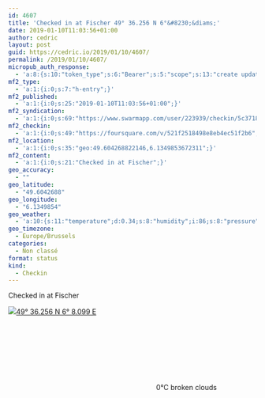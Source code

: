 ```yaml
---
id: 4607
title: 'Checked in at Fischer 49° 36.256 N 6°&#8230;&diams;'
date: 2019-01-10T11:03:56+01:00
author: cedric
layout: post
guid: https://cedric.io/2019/01/10/4607/
permalink: /2019/01/10/4607/
micropub_auth_response:
  - 'a:8:{s:10:"token_type";s:6:"Bearer";s:5:"scope";s:13:"create update";s:2:"me";s:18:"https://cedric.io/";s:9:"issued_by";s:45:"https://cedric.io/wp-json/indieauth/1.0/token";s:9:"client_id";s:27:"https://ownyourswarm.p3k.io";s:9:"issued_at";i:1542614471;s:4:"user";i:1;s:13:"last_accessed";i:1547114658;}'
mf2_type:
  - 'a:1:{i:0;s:7:"h-entry";}'
mf2_published:
  - 'a:1:{i:0;s:25:"2019-01-10T11:03:56+01:00";}'
mf2_syndication:
  - 'a:1:{i:0;s:69:"https://www.swarmapp.com/user/223939/checkin/5c37188cc47cf9002b29a620";}'
mf2_checkin:
  - 'a:1:{i:0;s:49:"https://foursquare.com/v/521f2518498e8eb4ec51f2b6";}'
mf2_location:
  - 'a:1:{i:0;s:35:"geo:49.604268822146,6.1349853672311";}'
mf2_content:
  - 'a:1:{i:0;s:21:"Checked in at Fischer";}'
geo_accuracy:
  - ""
geo_latitude:
  - "49.6042688"
geo_longitude:
  - "6.1349854"
geo_weather:
  - 'a:10:{s:11:"temperature";d:0.34;s:8:"humidity";i:86;s:8:"pressure";i:1024;s:10:"cloudiness";i:75;s:4:"wind";a:2:{s:5:"speed";d:4.1;s:6:"degree";i:10;}s:7:"summary";s:13:"broken clouds";s:4:"icon";s:15:"wi-cloudy-gusts";s:10:"visibility";i:10000;s:7:"sunrise";s:25:"2019-01-10T08:29:34+01:00";s:6:"sunset";s:25:"2019-01-10T16:56:09+01:00";}'
geo_timezone:
  - Europe/Brussels
categories:
  - Non classé
format: status
kind:
  - Checkin
---
```

Checked in at Fischer

<p class="sloc-display">
  <img class="icon-location" aria-label="Location: " aria-hidden="true" src="https://cedric.io/wp-content/plugins/simple-location/location.svg" /><span class="p-location"><data class="p-latitude" value="49.604269"></data><data class="p-longitude" value="6.134985"></data><a href="https://www.openstreetmap.org/?mlat=49.6042688&mlon=6.1349854#map=13/49.6042688/6.1349854">49° 36.256 N 6° 8.099 E</a></span><br /><span aria-label="broken clouds" title="broken clouds" ><svg class="svg-icon svg-wi-cloudy-gusts" aria-hidden="true"><use xlink:href="https://cedric.io/wp-content/plugins/simple-location/weather-icons.svg#wi-cloudy-gusts"></use></svg></span><span class="p-temperature">0&deg;C</span>&nbsp;broken clouds
</p>